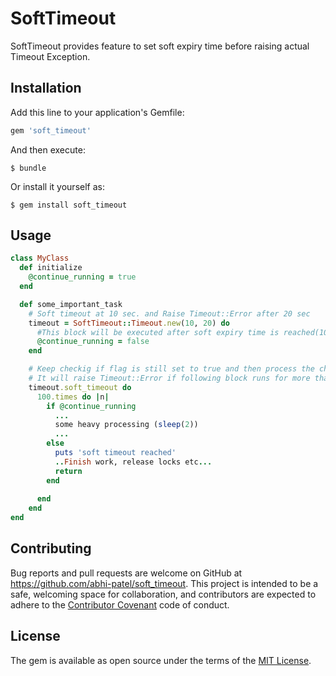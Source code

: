 # SoftTimeout

SoftTimeout provides feature to set soft expiry time before raising actual Timeout Exception.
## Installation

Add this line to your application's Gemfile:

```ruby
gem 'soft_timeout'
```

And then execute:

    $ bundle

Or install it yourself as:

    $ gem install soft_timeout

## Usage
```ruby
class MyClass
  def initialize
    @continue_running = true
  end

  def some_important_task
    # Soft timeout at 10 sec. and Raise Timeout::Error after 20 sec
    timeout = SoftTimeout::Timeout.new(10, 20) do
      #This block will be executed after soft expiry time is reached(10 secs here)  
      @continue_running = false
    end

    # Keep checkig if flag is still set to true and then process the chunk. else exit gracefully
    # It will raise Timeout::Error if following block runs for more than hard expiry time(20 secs)
    timeout.soft_timeout do
      100.times do |n|
        if @continue_running
          ...
          some heavy processing (sleep(2))
          ...
        else
          puts 'soft timeout reached'
          ..Finish work, release locks etc...
          return
        end
        
      end
    end
end
```
## Contributing

Bug reports and pull requests are welcome on GitHub at https://github.com/abhi-patel/soft_timeout. This project is intended to be a safe, welcoming space for collaboration, and contributors are expected to adhere to the [Contributor Covenant](http://contributor-covenant.org) code of conduct.


## License

The gem is available as open source under the terms of the [MIT License](http://opensource.org/licenses/MIT).

